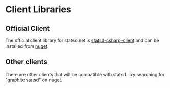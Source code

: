 ﻿# Client Libraries

## Official Client
The official client library for statsd.net is [statsd-csharp-client](https://github.com/lukevenediger/statsd-csharp-client) and can be installed from [nuget](https://nuget.org/packages/StatsdCsharpClient/).

## Other clients
There are other clients that will be compatible with statsd. Try searching for ["graphite statsd"](https://nuget.org/packages?q=graphite+statsd) on nuget.